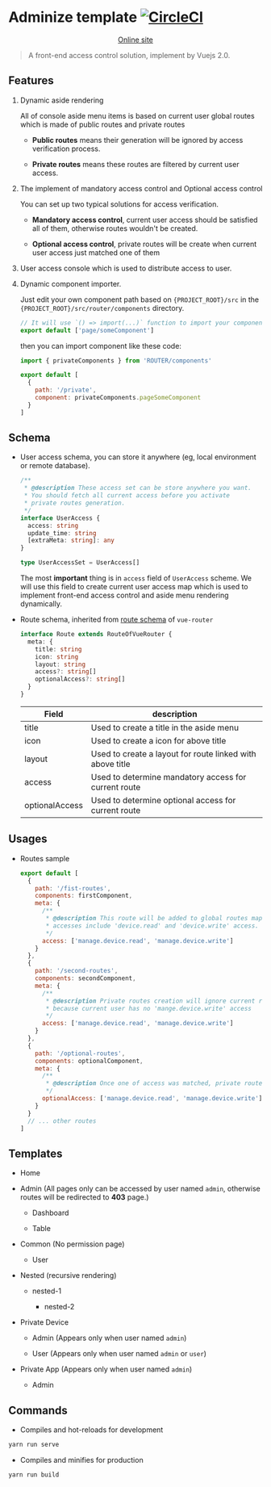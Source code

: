# Adminize template [![CircleCI](https://circleci.com/gh/lbwa/adminize-template.svg?style=svg)](https://circleci.com/gh/lbwa/adminize-template)

<p align="center">
  <a href="https://lbwa.github.io/adminize-template">Online site</a>
</p>

> A front-end access control solution, implement by Vuejs 2.0.

## Features

1. Dynamic aside rendering

   All of console aside menu items is based on current user global routes which is made of public routes and private routes

   - **Public routes** means their generation will be ignored by access verification process.

   - **Private routes** means these routes are filtered by current user access.

1. The implement of mandatory access control and Optional access control

   You can set up two typical solutions for access verification.

   - **Mandatory access control**, current user access should be satisfied all of them, otherwise routes wouldn't be created.

   - **Optional access control**, private routes will be create when current user access just matched one of them

1. User access console which is used to distribute access to user.

1. Dynamic component importer.

   Just edit your own component path based on `{PROJECT_ROOT}/src` in the `{PROJECT_ROOT}/src/router/components` directory.

   ```js
   // It will use `() => import(...)` function to import your component dynamically
   export default ['page/someComponent']
   ```

   then you can import component like these code:

   ```js
   import { privateComponents } from 'ROUTER/components'

   export default [
     {
       path: '/private',
       component: privateComponents.pageSomeComponent
     }
   ]
   ```

## Schema

- User access schema, you can store it anywhere (eg, local environment or remote database).

  ```ts
  /**
   * @description These access set can be store anywhere you want.
   * You should fetch all current access before you activate
   * private routes generation.
   */
  interface UserAccess {
    access: string
    update_time: string
    [extraMeta: string]: any
  }

  type UserAccessSet = UserAccess[]
  ```

  The most **important** thing is in `access` field of `UserAccess` scheme. We will use this field to create current user access map which is used to implement front-end access control and aside menu rendering dynamically.

- Route schema, inherited from [route schema](https://router.vuejs.org/api/#the-route-object) of `vue-router`

  ```ts
  interface Route extends RouteOfVueRouter {
    meta: {
      title: string
      icon: string
      layout: string
      access?: string[]
      optionalAccess?: string[]
    }
  }
  ```

  | Field          | description                                               |
  | -------------- | --------------------------------------------------------- |
  | title          | Used to create a title in the aside menu                  |
  | icon           | Used to create a icon for above title                     |
  | layout         | Used to create a layout for route linked with above title |
  | access         | Used to determine mandatory access for current route      |
  | optionalAccess | Used to determine optional access for current route       |

## Usages

- Routes sample

  ```js
  export default [
    {
      path: '/fist-routes',
      components: firstComponent,
      meta: {
        /**
         * @description This route will be added to global routes map if user
         * accesses include 'device.read' and 'device.write' access.
         */
        access: ['manage.device.read', 'manage.device.write']
      }
    },
    {
      path: '/second-routes',
      components: secondComponent,
      meta: {
        /**
         * @description Private routes creation will ignore current route,
         * because current user has no 'mange.device.write' access
         */
        access: ['manage.device.read', 'manage.device.write']
      }
    },
    {
      path: '/optional-routes',
      components: optionalComponent,
      meta: {
        /**
         * @description Once one of access was matched, private routes will be created.
         */
        optionalAccess: ['manage.device.read', 'manage.device.write']
      }
    }
    // ... other routes
  ]
  ```

## Templates

- Home

- Admin (All pages only can be accessed by user named `admin`, otherwise routes will be redirected to **403** page.)

  - Dashboard

  - Table

- Common (No permission page)

  - User

- Nested (recursive rendering)

  - nested-1

    - nested-2

- Private Device

  - Admin (Appears only when user named `admin`)

  - User (Appears only when user named `admin` or `user`)

- Private App (Appears only when user named `admin`)

  - Admin

## Commands

- Compiles and hot-reloads for development

```bash
yarn run serve
```

- Compiles and minifies for production

```bash
yarn run build
```
